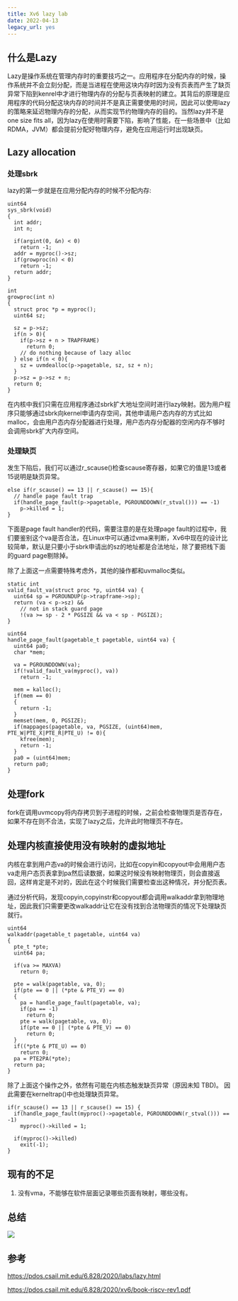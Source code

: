 ```yaml
---
title: Xv6 lazy lab
date: 2022-04-13
legacy_url: yes
---
```


## 什么是Lazy

Lazy是操作系统在管理内存时的重要技巧之一。应用程序在分配内存的时候，操作系统并不会立刻分配，而是当进程在使用这块内存时因为没有页表而产生了缺页异常下陷到kenrel中才进行物理内存的分配与页表映射的建立。其背后的原理是应用程序的代码分配这块内存的时间并不是真正需要使用的时间，因此可以使用lazy的策略来延迟物理内存的分配，从而实现节约物理内存的目的。当然lazy并不是one size fits all，因为lazy在使用时需要下陷，影响了性能，在一些场景中（比如RDMA，JVM）都会提前分配好物理内存，避免在应用运行时出现缺页。

## Lazy allocation

### 处理sbrk

lazy的第一步就是在应用分配内存的时候不分配内存:

```
uint64
sys_sbrk(void)
{
  int addr;
  int n;

  if(argint(0, &n) < 0)
    return -1;
  addr = myproc()->sz;
  if(growproc(n) < 0)
    return -1;
  return addr;
}

int
growproc(int n)
{
  struct proc *p = myproc();
  uint64 sz;

  sz = p->sz;
  if(n > 0){
    if(p->sz + n > TRAPFRAME)
      return 0;
    // do nothing because of lazy alloc
  } else if(n < 0){
    sz = uvmdealloc(p->pagetable, sz, sz + n);
  }
  p->sz = p->sz + n;
  return 0;
}
```

在内核中我们只需在应用程序通过sbrk扩大地址空间时进行lazy映射。因为用户程序只能够通过sbrk向kernel申请内存空间，其他申请用户态内存的方式比如malloc，会由用户态内存分配器进行处理，用户态内存分配器的空闲内存不够时会调用sbrk扩大内存空间。

### 处理缺页

发生下陷后，我们可以通过r\_scause()检查scause寄存器，如果它的值是13或者15说明是缺页异常。

```
else if(r_scause() == 13 || r_scause() == 15){
  // handle page fault trap
  if(handle_page_fault(p->pagetable, PGROUNDDOWN(r_stval())) == -1)
    p->killed = 1;
}
```

下面是page fault handler的代码，需要注意的是在处理page fault的过程中，我们要鉴别这个va是否合法，在Linux中可以通过vma来判断，Xv6中现在的设计比较简单，默认是只要小于sbrk申请出的sz的地址都是合法地址，除了要把栈下面的guard page剔除掉。

除了上面这一点需要特殊考虑外，其他的操作都和uvmalloc类似。

```
static int
valid_fault_va(struct proc *p, uint64 va) {
  uint64 sp = PGROUNDUP(p->trapframe->sp);
  return (va < p->sz) &&
    // not in stack guard page
    !(va >= sp - 2 * PGSIZE && va < sp - PGSIZE);
}

uint64
handle_page_fault(pagetable_t pagetable, uint64 va) {
  uint64 pa0;
  char *mem;

  va = PGROUNDDOWN(va);
  if(!valid_fault_va(myproc(), va))
    return -1;

  mem = kalloc();
  if(mem == 0)
  {
    return -1;
  }
  memset(mem, 0, PGSIZE);
  if(mappages(pagetable, va, PGSIZE, (uint64)mem, PTE_W|PTE_X|PTE_R|PTE_U) != 0){
    kfree(mem);
    return -1;
  }
  pa0 = (uint64)mem;
  return pa0;
}

```

## 处理fork

fork在调用uvmcopy将内存拷贝到子进程的时候，之前会检查物理页是否存在，如果不存在则不合法，实现了lazy之后，允许此时物理页不存在。

## 处理内核直接使用没有映射的虚拟地址

内核在拿到用户态va的时候会进行访问，比如在copyin和copyout中会用用户态va走用户态页表拿到pa然后读数据，如果这时候没有映射物理页，则会直接返回，这样肯定是不对的，因此在这个时候我们需要检查出这种情况，并分配页表。

通过分析代码，发现copyin,copyinstr和copyout都会调用walkaddr拿到物理地址，因此我们只需要更改walkaddr让它在没有找到合法物理页的情况下处理缺页就行。

```
uint64
walkaddr(pagetable_t pagetable, uint64 va)
{
  pte_t *pte;
  uint64 pa;

  if(va >= MAXVA)
    return 0;

  pte = walk(pagetable, va, 0);
  if(pte == 0 || (*pte & PTE_V) == 0)
  {
    pa = handle_page_fault(pagetable, va);
    if(pa == -1)
      return 0;
    pte = walk(pagetable, va, 0);
    if(pte == 0 || (*pte & PTE_V) == 0)
      return 0;
  }
  if((*pte & PTE_U) == 0)
    return 0;
  pa = PTE2PA(*pte);
  return pa;
}
```

除了上面这个操作之外，依然有可能在内核态触发缺页异常（原因未知 TBD)。 因此需要在kerneltrap()中也处理缺页异常。


```
if(r_scause() == 13 || r_scause() == 15) {
  if(handle_page_fault(myproc()->pagetable, PGROUNDDOWN(r_stval())) == -1)
    myproc()->killed = 1;

  if(myproc()->killed)
    exit(-1);
}
```

## 现有的不足

1. 没有vma，不能够在软件层面记录哪些页面有映射，哪些没有。

## 总结

![](../static/lazy_time_spend.png)

## 参考

https://pdos.csail.mit.edu/6.828/2020/labs/lazy.html

https://pdos.csail.mit.edu/6.828/2020/xv6/book-riscv-rev1.pdf
